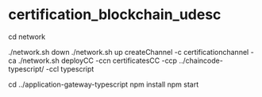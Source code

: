 # certification_blockchain_udesc

cd network

./network.sh down
./network.sh up createChannel -c certificationchannel -ca
./network.sh deployCC -ccn certificatesCC -ccp ../chaincode-typescript/ -ccl typescript

cd ../application-gateway-typescript
npm install
npm start
